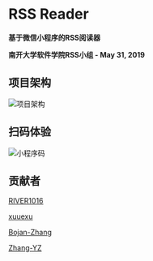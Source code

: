 # RSS Reader

**基于微信小程序的RSS阅读器**

**南开大学软件学院RSS小组 - May 31, 2019**

## 项目架构

![项目架构](https://user-images.githubusercontent.com/31076337/58698381-c0576c80-83cd-11e9-99e9-03c2b6a5bf74.png)

## 扫码体验

![小程序码](https://user-images.githubusercontent.com/31076337/58698840-a9fde080-83ce-11e9-92d1-e971b334edcd.jpg)

## 贡献者

[RIVER1016](https://github.com/RIVER1016)

[xuuexu](https://github.com/xuuexu)

[Bojan-Zhang](https://github.com/Bojan-Zhang)

[Zhang-YZ](https://github.com/Zhang-YZ)




